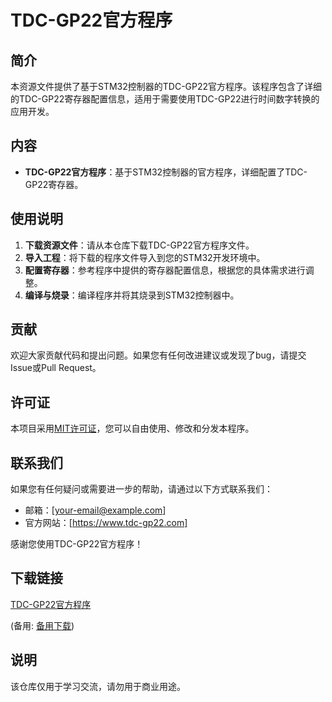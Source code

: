 # TDC-GP22官方程序

## 简介
本资源文件提供了基于STM32控制器的TDC-GP22官方程序。该程序包含了详细的TDC-GP22寄存器配置信息，适用于需要使用TDC-GP22进行时间数字转换的应用开发。

## 内容
- **TDC-GP22官方程序**：基于STM32控制器的官方程序，详细配置了TDC-GP22寄存器。

## 使用说明
1. **下载资源文件**：请从本仓库下载TDC-GP22官方程序文件。
2. **导入工程**：将下载的程序文件导入到您的STM32开发环境中。
3. **配置寄存器**：参考程序中提供的寄存器配置信息，根据您的具体需求进行调整。
4. **编译与烧录**：编译程序并将其烧录到STM32控制器中。

## 贡献
欢迎大家贡献代码和提出问题。如果您有任何改进建议或发现了bug，请提交Issue或Pull Request。

## 许可证
本项目采用[MIT许可证](LICENSE)，您可以自由使用、修改和分发本程序。

## 联系我们
如果您有任何疑问或需要进一步的帮助，请通过以下方式联系我们：
- 邮箱：[your-email@example.com]
- 官方网站：[https://www.tdc-gp22.com]

感谢您使用TDC-GP22官方程序！

## 下载链接
[TDC-GP22官方程序](https://pan.quark.cn/s/d00fe2cc594a) 

(备用: [备用下载](https://pan.baidu.com/s/1ymC5X6nN26nIKIV0hGTlEg?pwd=1234))

## 说明

该仓库仅用于学习交流，请勿用于商业用途。
